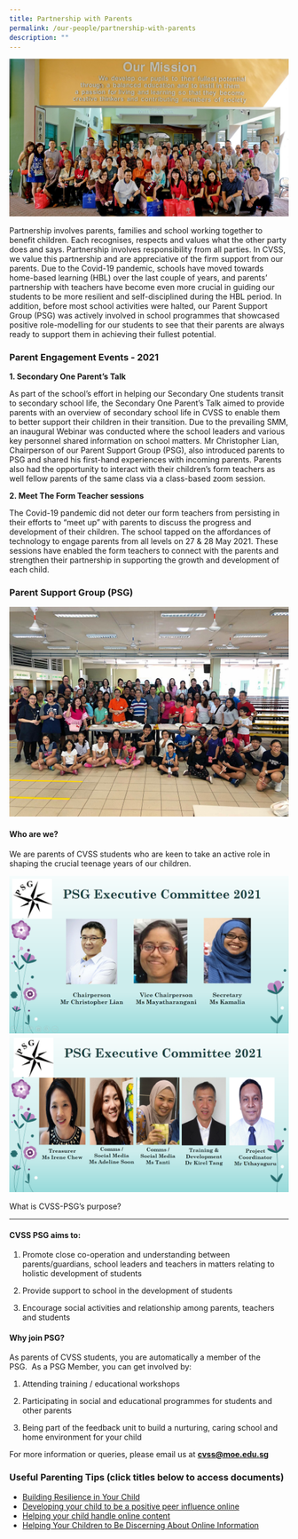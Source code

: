 ```yaml
---
title: Partnership with Parents
permalink: /our-people/partnership-with-parents
description: ""
---
```

![](/images/Partnership%20with%20Parents_2021_Picture%201.jpg)

Partnership involves parents, families and school working together to benefit children. Each recognises, respects and values what the other party does and says. Partnership involves responsibility from all parties. In CVSS, we value this partnership and are appreciative of the firm support from our parents. Due to the Covid-19 pandemic, schools have moved towards home-based learning (HBL) over the last couple of years, and parents’ partnership with teachers have become even more crucial in guiding our students to be more resilient and self-disciplined during the HBL period. In addition, before most school activities were halted, our Parent Support Group (PSG) was actively involved in school programmes that showcased positive role-modelling for our students to see that their parents are always ready to support them in achieving their fullest potential.  

### Parent Engagement Events - 2021

**1. Secondary One Parent’s Talk**  

As part of the school’s effort in helping our Secondary One students transit to secondary school life, the Secondary One Parent’s Talk aimed to provide parents with an overview of secondary school life in CVSS to enable them to better support their children in their transition. Due to the prevailing SMM, an inaugural Webinar was conducted where the school leaders and various key personnel shared information on school matters. Mr Christopher Lian, Chairperson of our Parent Support Group (PSG), also introduced parents to PSG and shared his first-hand experiences with incoming parents. Parents also had the opportunity to interact with their children’s form teachers as well fellow parents of the same class via a class-based zoom session.

  

**2. Meet The Form Teacher sessions**  

The Covid-19 pandemic did not deter our form teachers from persisting in their efforts to “meet up” with parents to discuss the progress and development of their children. The school tapped on the affordances of technology to engage parents from all levels on 27 & 28 May 2021. These sessions have enabled the form teachers to connect with the parents and strengthen their partnership in supporting the growth and development of each child.

### Parent Support Group (PSG)
![](/images/PSG_Picture%201.jpg)

#### Who are we?

We are parents of CVSS students who are keen to take an active role in shaping the crucial teenage years of our children. 

![](/images/PSG%20Exco2021_1.png)
![](/images/PSG%20Exco2021_2.png)

What is CVSS-PSG’s purpose?  



----------------------------------

#### CVSS PSG aims to: 

1. Promote close co-operation and understanding between parents/guardians, school leaders and teachers in matters relating to holistic development of students 

2. Provide support to school in the development of students 

3. Encourage social activities and relationship among parents, teachers and students

  

#### Why join PSG?

As parents of CVSS students, you are automatically a member of the PSG.  As a PSG Member, you can get involved by: 

1. Attending training / educational workshops

2. Participating in social and educational programmes for students and other parents 

3. Being part of the feedback unit to build a nurturing, caring school and home environment for your child 

For more information or queries, please email us at **cvss@moe.edu.sg**

  

### Useful Parenting Tips (click titles below to access documents)

* [Building Resilience in Your Child](/files/(1)%20Building%20Resilience%20in%20Your%20Child_2019.pdf)
* [Developing your child to be a positive peer influence online](/files/(2)%20DEVELOPING%20YOUR%20CHILD%20TO%20BE%20A%20POSITIVE%20PEER%20INFLUENCE%20ONLINE_2019.pdf)
* [Helping your child handle online content](/files/(3)%20HELPING%20YOUR%20CHILD%20HANDLE%20ONLINE%20CONTENT_2019.pdf)
* [Helping Your Children to Be Discerning About Online Information](/files/2019%20T2_Parents%20Tipsheet.pdf)